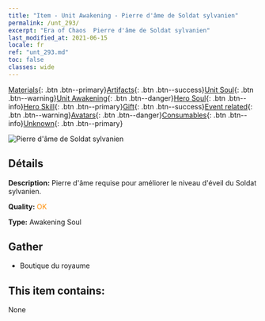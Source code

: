 ```yaml
---
title: "Item - Unit Awakening - Pierre d'âme de Soldat sylvanien"
permalink: /unt_293/
excerpt: "Era of Chaos  Pierre d'âme de Soldat sylvanien"
last_modified_at: 2021-06-15
locale: fr
ref: "unt_293.md"
toc: false
classes: wide
---
```

 [Materials](/ItemsFR/){: .btn .btn--primary}[Artifacts](/ItemsFR/Artifacts/){: .btn .btn--success}[Unit Soul](/ItemsFR/UnitSoul/){: .btn .btn--warning}[Unit Awakening](/ItemsFR/UnitAwakening/){: .btn .btn--danger}[Hero Soul](/ItemsFR/HeroSoul/){: .btn .btn--info}[Hero Skill](/ItemsFR/HeroSkill/){: .btn .btn--primary}[Gift](/ItemsFR/Gift/){: .btn .btn--success}[Event related](/ItemsFR/Events/){: .btn .btn--warning}[Avatars](/ItemsFR/Avatars/){: .btn .btn--danger}[Consumables](/ItemsFR/Consumables/){: .btn .btn--info}[Unknown](/ItemsFR/Unknown/){: .btn .btn--primary}

 ![Pierre d'âme de Soldat sylvanien](/images/u/tia_shuyao.jpg)

## Détails
 **Description:** Pierre d'âme requise pour améliorer le niveau d'éveil du Soldat sylvanien.

 **Quality:** <span style="color: #FF8C00">OK</span>

 **Type:** Awakening Soul

## Gather

*    Boutique du royaume 

## This item contains:

  None

